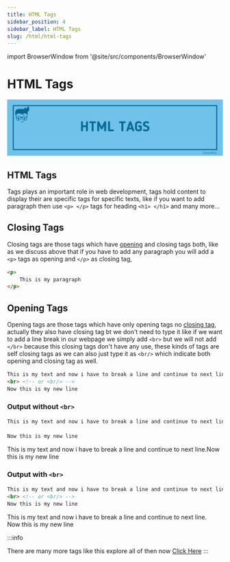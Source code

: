 ```yaml
---
title: HTML Tags
sidebar_position: 4
sidebar_label: HTML Tags
slug: /html/html-tags
---
```

<!-- Import files -->
import BrowserWindow from '@site/src/components/BrowserWindow'

# HTML Tags

![HTML Tags](../../assets/html/html-tags.png)

## HTML Tags

Tags plays an important role in web development, tags hold content to display their are specific tags for specific texts, like if you want to add paragraph then use `<p> </p>` tags for heading `<h1> </h1>` and many more...

## Closing Tags

Closing tags are those tags which have [opening](#opening-tags) and closing tags both, like as we discuss above that if you have to add any paragraph you will add a `<p>` tags as opening and `</p>` as closing tag,

```html
<p>
    This is my paragraph
</p>
```

## Opening Tags

Opening tags are those tags which have only opening tags no [closing tag](#closing-tags), actually they also have closing tag bt we don't need to type it like if we want to add a line break in our webpage we simply add `<br>` but we will not add `</br>` because this closing tags don't have any use, these kinds of tags are self closing tags as we can also just type it as `<br/>` which indicate both opening and closing tag as well.

```html
This is my text and now i have to break a line and continue to next line.
<br> <!-- or <br/> -->
Now this is my new line
```

### Output without `<br>`

```html title="Code"
This is my text and now i have to break a line and continue to next line.

Now this is my new line
```

<BrowserWindow>

This is my text and now i have to break a line and continue to next line.Now this is my new line

</BrowserWindow>


### Output with `<br>`

```html title="Code"
This is my text and now i have to break a line and continue to next line.
<br> <!-- or <br/> -->
Now this is my new line
```

<BrowserWindow>

This is my text and now i have to break a line and continue to next line. <br/>
Now this is my new line

</BrowserWindow>

:::info

There are many more tags like this explore all of then now [Click Here](html-tags)
:::